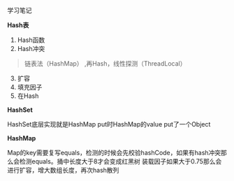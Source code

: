 学习笔记


**Hash表**
1. Hash函数
2. Hash冲突
>链表法（HashMap） ,再Hash，线性探测（ThreadLocal）


3. 扩容
4. 填充因子
5. 在Hash


**HashSet**


HashSet底层实现就是HashMap put时HashMap的value put了一个Object


**HashMap**


Map的key需要复写equals，检测的时候会先校验hashCode，如果有hash冲突那么会检测equals。捅中长度大于8才会变成红黑树
装载因子如果大于0.75那么会进行扩容，增大数组长度，再次hash散列